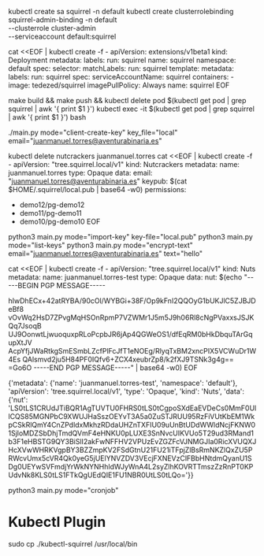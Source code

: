 kubectl create sa squirrel -n default
kubectl create clusterrolebinding squirrel-admin-binding -n default \
    --clusterrole cluster-admin \
    --serviceaccount default:squirrel

cat <<EOF | kubectl create -f -
apiVersion: extensions/v1beta1
kind: Deployment
metadata:
  labels:
    run: squirrel
  name: squirrel
  namespace: default
spec:
  selector:
    matchLabels:
      run: squirrel
  template:
    metadata:
      labels:
        run: squirrel
    spec:
      serviceAccountName: squirrel
      containers:
      - image: tedezed/squirrel
        imagePullPolicy: Always
        name: squirrel
EOF

make build && make push && kubectl delete pod $(kubectl get pod | grep squirrel | awk '{ print $1 }')
kubectl exec -it $(kubectl get pod | grep squirrel | awk '{ print $1 }') bash

./main.py mode="client-create-key" key_file="local" email="juanmanuel.torres@aventurabinaria.es"

kubectl delete nutcrackers juanmanuel.torres
cat <<EOF | kubectl create -f -
apiVersion: "tree.squirrel.local/v1"
kind: Nutcrackers
metadata:
  name: juanmanuel.torres
type: Opaque
data:
  email: "juanmanuel.torres@aventurabinaria.es"
  keypub: $(cat $HOME/.squirrel/local.pub | base64 -w0)
permissions:
  - demo12/pg-demo12
  - demo11/pg-demo11
  - demo10/pg-demo10
EOF

python3 main.py mode="import-key" key-file="local.pub"
python3 main.py mode="list-keys"
python3 main.py mode="encrypt-text" email="juanmanuel.torres@aventurabinaria.es" text="hello"

cat <<EOF | kubectl create -f -
apiVersion: "tree.squirrel.local/v1"
kind: Nuts
metadata:
  name: juanmanuel.torres-test
type: Opaque
data:
  nut: $(echo "-----BEGIN PGP MESSAGE-----

hIwDhECx+42atRYBA/90cOl/WYBGi+38F/Op9kFnI2QQOyG1bUKJlC5ZJBJDeBf8
vOvWq2HsD7ZPvgMqHSOnRpmP7VZWMr1J5m5J9h06Rl8cNgPVaxxsJSJKQq7JsoqB
UJ9OonwtLjwuoquxpRLoPcpbJR6jAp4QGWeOS1/dfEqRM0bHkDbquTArGqupXtJV
AcpYfjJWaRtkgSmESmbLZcfPlFcJfT1eNOEg/RlyqTxBM2xncPIX5VCWuDr1W4Es
QAlsmvd2ju5H84PF0IQfv6+ZCX4xeubrZp8/k2fXJ9TSNk3g4g==
=Go6O
-----END PGP MESSAGE-----" | base64 -w0)
EOF

{'metadata': {'name': 'juanmanuel.torres-test', 'namespace': 'default'}, 'apiVersion': 'tree.squirrel.local/v1', 'type': 'Opaque', 'kind': 'Nuts', 'data': {'nut': 'LS0tLS1CRUdJTiBQR1AgTUVTU0FHRS0tLS0tCgpoSXdEaEVDeCs0MmF0UllCQS85MGNPbC9XWUJHaSszOEYvT3A5a0ZuSTJRUU95RzFiVUtKbEM1WkpCSkRlQmY4CnZPdldxMkhzRDdaUHZnTXFIU09uUnBtUDdWWldNcjFKNW01SjloMDZSbDhjTmdQVmF4eHNKU0pLUXE3SnNvcUIKVUo5T29ud3RMand1b3F1eHBSTG9QY3BiSlI2akFwNFFHV2VPUzEvZGZFcVJNMGJIa0RicXVUQXJHcXVwWHRKVgpBY3BZZmpKV2FSdGtnU21FU21iTFpjZlBsRmNKZlQxZU5PRWcvUmx5cVR4Qk0yeG5jUElYNVZDV3VEcjFXNEVzClFBbHNtdmQyanU1SDg0UEYwSVFmdjYrWkNYNHhldWJyWnA4L2syZlhKOVRTTmszZzRnPT0KPUdvNk8KLS0tLS1FTkQgUEdQIE1FU1NBR0UtLS0tLQo='}}

python3 main.py mode="cronjob"




# Kubectl Plugin

sudo cp ./kubectl-squirrel /usr/local/bin
